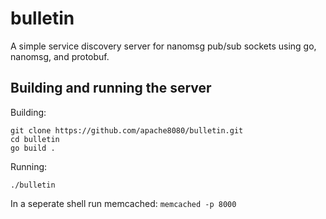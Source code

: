 # bulletin

A simple service discovery server  for nanomsg pub/sub sockets using go, nanomsg, and protobuf.

## Building and running the server
Building:
```
git clone https://github.com/apache8080/bulletin.git
cd bulletin
go build .
```

Running:
```
./bulletin
```

In a seperate shell run memcached: `memcached -p 8000`

